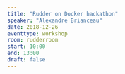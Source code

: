 ```yaml
---
title: "Rudder on Docker hackathon"
speaker: "Alexandre Brianceau"
date: 2018-12-26
eventtype: workshop
room: rudderroom
start: 10:00
end: 13:00
draft: false
---
```


